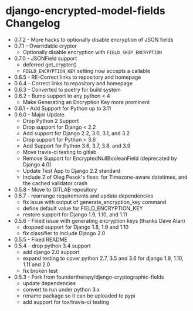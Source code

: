 # django-encrypted-model-fields Changelog

-   0.7.2 - More hacks to optionally disable encryption of JSON fields
-   0.7.1 - Overridable crypter
    -   Optionally disable encryption with `FIELD_SKIP_ENCRYPTION`
-   0.7.0 - JSONField support
    -   deferred get_crypter()
    -   `FIELD_ENCRYPTION_KEY` setting now accepts a callable
-   0.6.5 - RE-Correct links to repository and homepage
-   0.6.4 - Correct links to repository and homepage
-   0.6.3 - Converted to poetry for build system
-   0.6.2 - Bump support to any python \< 4
    -   Make Generating an Encryption Key more prominent
-   0.6.1 - Add Support for Python up to 3.11
-   0.6.0 - Major Update
    -   Drop Python 2 Support
    -   Drop support for Django \< 2.2
    -   Add support for Django 2.2, 3.0, 3.1, and 3.2
    -   Drop support for Python \< 3.6
    -   Add Support for Python 3.6, 3.7, 3.8, and 3.9
    -   Move travis-ci testing to gitlab
    -   Remove Support for EncryptedNullBooleanField (deprecated by
        Django 4.0)
    -   Update Test App to Django 2.2 standard
    -   Include 2 of Oleg Pesok's fixes: for Timezone-aware datetimes,
        and the cached validator crash
-   0.5.8 - Move to GITLAB repository
-   0.5.7 - rearrange requirements and update dependencies
    -   fix issue with output of generate_encryption_key command
    -   define default value for FIELD_ENCRYPTION_KEY
    -   restore support for Django 1.9, 1.10, and 1.11
-   0.5.6 - Fixed issue with generating encryption keys (thanks Dave
    Alan)
    -   dropped support for Django 1.8, 1.9 and 1.10
    -   fix classifier to include Django 2.0
-   0.5.5 - Fixed README
-   0.5.4 - drop python 3.4 support
    -   add django 2.0 support
    -   expand testing to cover python 2.7, 3.5 and 3.6 for django 1.9,
        1.10, 1.11 and 2.0
    -   fix broken test
-   0.5.3 - Fork from foundertherapy/django-cryptographic-fields
    -   update dependencies
    -   convert to run under python 3.x
    -   rename package so it can be uploaded to pypi
    -   add support for tox/travis-ci testing
